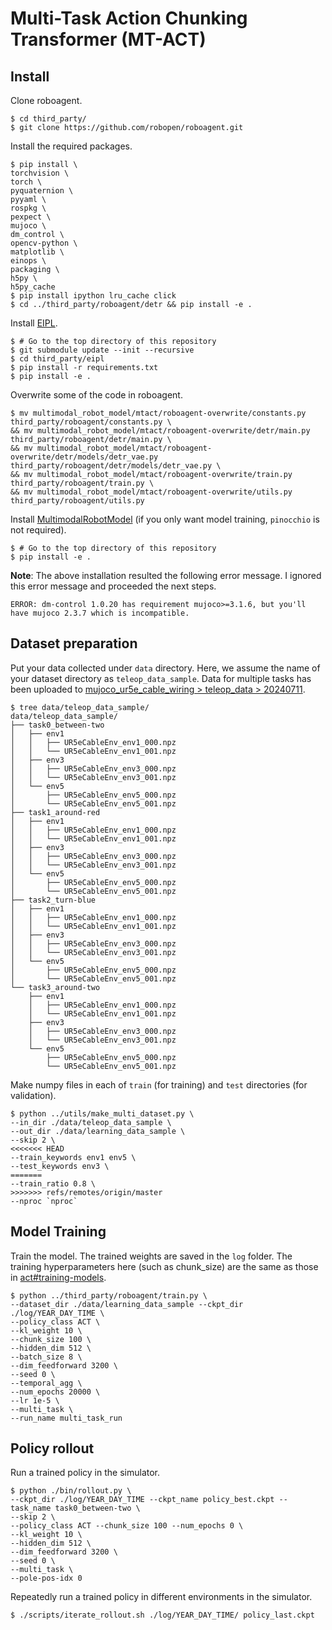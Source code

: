 # Multi-Task Action Chunking Transformer (MT-ACT)

## Install

Clone roboagent.
``` console
$ cd third_party/
$ git clone https://github.com/robopen/roboagent.git
``` 

Install the required packages. 
``` console
$ pip install \
torchvision \
torch \
pyquaternion \
pyyaml \
rospkg \
pexpect \
mujoco \
dm_control \
opencv-python \
matplotlib \
einops \
packaging \
h5py \
h5py_cache
$ pip install ipython lru_cache click
$ cd ../third_party/roboagent/detr && pip install -e .
```

Install [EIPL](https://github.com/ogata-lab/eipl).
``` console
$ # Go to the top directory of this repository
$ git submodule update --init --recursive
$ cd third_party/eipl
$ pip install -r requirements.txt
$ pip install -e .
```

Overwrite some of the code in roboagent.
```console
$ mv multimodal_robot_model/mtact/roboagent-overwrite/constants.py third_party/roboagent/constants.py \
&& mv multimodal_robot_model/mtact/roboagent-overwrite/detr/main.py third_party/roboagent/detr/main.py \
&& mv multimodal_robot_model/mtact/roboagent-overwrite/detr/models/detr_vae.py third_party/roboagent/detr/models/detr_vae.py \
&& mv multimodal_robot_model/mtact/roboagent-overwrite/train.py third_party/roboagent/train.py \
&& mv multimodal_robot_model/mtact/roboagent-overwrite/utils.py third_party/roboagent/utils.py
```

Install [MultimodalRobotModel](https://github.com/isri-aist/MultimodalRobotModel) (if you only want model training, `pinocchio` is not required).
```console
$ # Go to the top directory of this repository
$ pip install -e .
```
**Note**: The above installation resulted the following error message. I ignored this error message and proceeded the next steps.
```console
ERROR: dm-control 1.0.20 has requirement mujoco>=3.1.6, but you'll have mujoco 2.3.7 which is incompatible.
```

## Dataset preparation

Put your data collected under `data` directory. Here, we assume the name of your dataset directory as `teleop_data_sample`.
Data for multiple tasks has been uploaded to [mujoco_ur5e_cable_wiring > teleop_data > 20240711](https://aist.box.com/s/9qtkspyyzcxqvrssvumahfgvi31h5cet).

```console
$ tree data/teleop_data_sample/
data/teleop_data_sample/
├── task0_between-two
│   ├── env1
│   │   ├── UR5eCableEnv_env1_000.npz
│   │   └── UR5eCableEnv_env1_001.npz
│   ├── env3
│   │   ├── UR5eCableEnv_env3_000.npz
│   │   └── UR5eCableEnv_env3_001.npz
│   └── env5
│       ├── UR5eCableEnv_env5_000.npz
│       └── UR5eCableEnv_env5_001.npz
├── task1_around-red
│   ├── env1
│   │   ├── UR5eCableEnv_env1_000.npz
│   │   └── UR5eCableEnv_env1_001.npz
│   ├── env3
│   │   ├── UR5eCableEnv_env3_000.npz
│   │   └── UR5eCableEnv_env3_001.npz
│   └── env5
│       ├── UR5eCableEnv_env5_000.npz
│       └── UR5eCableEnv_env5_001.npz
├── task2_turn-blue
│   ├── env1
│   │   ├── UR5eCableEnv_env1_000.npz
│   │   └── UR5eCableEnv_env1_001.npz
│   ├── env3
│   │   ├── UR5eCableEnv_env3_000.npz
│   │   └── UR5eCableEnv_env3_001.npz
│   └── env5
│       ├── UR5eCableEnv_env5_000.npz
│       └── UR5eCableEnv_env5_001.npz
└── task3_around-two
    ├── env1
    │   ├── UR5eCableEnv_env1_000.npz
    │   └── UR5eCableEnv_env1_001.npz
    ├── env3
    │   ├── UR5eCableEnv_env3_000.npz
    │   └── UR5eCableEnv_env3_001.npz
    └── env5
        ├── UR5eCableEnv_env5_000.npz
        └── UR5eCableEnv_env5_001.npz
```

Make numpy files in each of `train` (for training) and `test` directories (for validation).

```console
$ python ../utils/make_multi_dataset.py \
--in_dir ./data/teleop_data_sample \
--out_dir ./data/learning_data_sample \
--skip 2 \
<<<<<<< HEAD
--train_keywords env1 env5 \
--test_keywords env3 \
=======
--train_ratio 0.8 \
>>>>>>> refs/remotes/origin/master
--nproc `nproc`
```

## Model Training

Train the model. The trained weights are saved in the `log` folder.
The training hyperparameters here (such as chunk_size) are the same as those in [act#training-models](https://github.com/isri-aist/MultimodalRobotModel/tree/master/multimodal_robot_model/act#model-training).

```console
$ python ../third_party/roboagent/train.py \
--dataset_dir ./data/learning_data_sample --ckpt_dir ./log/YEAR_DAY_TIME \
--policy_class ACT \
--kl_weight 10 \
--chunk_size 100 \
--hidden_dim 512 \
--batch_size 8 \
--dim_feedforward 3200 \
--seed 0 \
--temporal_agg \
--num_epochs 20000 \
--lr 1e-5 \
--multi_task \
--run_name multi_task_run
```

## Policy rollout
Run a trained policy in the simulator.

```console
$ python ./bin/rollout.py \
--ckpt_dir ./log/YEAR_DAY_TIME --ckpt_name policy_best.ckpt --task_name task0_between-two \
--skip 2 \
--policy_class ACT --chunk_size 100 --num_epochs 0 \
--kl_weight 10 \
--hidden_dim 512 \
--dim_feedforward 3200 \
--seed 0 \
--multi_task \
--pole-pos-idx 0
```

Repeatedly run a trained policy in different environments in the simulator.

```console
$ ./scripts/iterate_rollout.sh ./log/YEAR_DAY_TIME/ policy_last.ckpt
```
